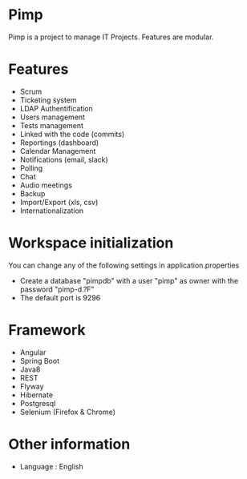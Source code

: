 # Pimp
Pimp is a project to manage IT Projects.
Features are modular.

# Features 
  - Scrum 
  - Ticketing system 
  - LDAP Authentification 
  - Users management 
  - Tests management 
  - Linked with the code (commits)
  - Reportings (dashboard)
  - Calendar Management
  - Notifications (email, slack)
  - Polling 
  - Chat 
  - Audio meetings 
  - Backup 
  - Import/Export (xls, csv)
  - Internationalization 
  
# Workspace initialization
You can change any of the following settings in application.properties
  - Create a database "pimpdb" with a user "pimp" as owner with the password "pimp-d.?F" 
  - The default port is 9296
  
 # Framework
  - Angular 
  - Spring Boot 
  - Java8 
  - REST
  - Flyway
  - Hibernate
  - Postgresql
  - Selenium (Firefox & Chrome)
  
 # Other information
  - Language : English
